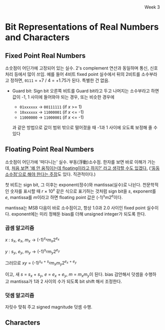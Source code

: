 <p align=right>Week 3</p>

# Bit Representations of Real Numbers and Characters

## Fixed Point Real Numbers
소숫점이 어딘가에 고정되어 있는 실수. 2's complement 연산과 동일하며 통신, 신호처리 등에서 많이 쓰임.
예를 들어 4비트 fixed point 실수에서 뒤의 2비트를 소수부라고 정하면, `0111` = +7 / 4 = +1.75가 된다. 특별한 건 없음.

* Guard bit: Sign bit 오른쪽 비트를 Guard bit라고 두고 나머지는 소수부라고 하면 값이 -1, 1 사이에 들어와야 되는 경우, 또는 비슷한 경우에
  * `01xxxxxx` -> `00111111` (if *x* >= 1)
  * `10xxxxxx` -> `11000001` (if *x* <= -1)
  * `11000000` -> `11000001` (if *x* <= -1)  
  
  과 같은 방법으로 값이 범위 밖으로 떨어졌을 때 -1과 1 사이에 오도록 보정해 줄 수 있다
  
## Floating Point Real Numbers
소숫점이 어딘가에 '떠다니는' 실수. 부동(浮動)소수점. 한자를 보면 바로 이해가 가는데,
[처음 보면 '왜 안 움직이는데 floating이라고 하지?' 라고 생각할 수도 있겠다.](https://twitter.com/shiftpsh/status/1107791853246517248)
(['둥둥소수점'으로 해야 한다는 주장](https://twitter.com/RYUUSEIKANG/status/1107792169937494016)도 있다. 직관적이다.)

첫 비트는 sign bit, 그 이후는 exponent(정수)와 mantissa(실수)로 나뉜다. 천문학적인 숫자를 표시할 때 *r* × 10<sup>*x*</sup> 같은 식으로 표기하는 것처럼
sign bit을 *s*, exponent를 *e*, mantissa를 *m*이라고 하면 floating point 값은 (-1)<sup>*s*</sup>*m*2<sup>*e*</sup>이다.

mantissa는 MSB 다음이 바로 소수점이고, 항상 1.0과 2.0 사이인 fixed point 실수이다. exponent에는 미리 정해둔 bias를 더해 unsigned integer가 되도록 한다.

### 곱셈 알고리즘
*x* : *s*<sub>*x*</sub>, *e*<sub>*x*</sub>, *m*<sub>*x*</sub> -> (-1)<sup>*s*<sub>*x*</sub></sup>*m*<sub>*x*</sub>2<sup>*e*<sub>*x*</sub></sup>

*y* : *s*<sub>*y*</sub>, *e*<sub>*y*</sub>, *m*<sub>*y*</sub> -> (-1)<sup>*s*<sub>*y*</sub></sup>*m*<sub>*y*</sub>2<sup>*e*<sub>*y*</sub></sup>

그러므로 *xy* = (-1)<sup>*s*<sub>*x*</sub> + *s*<sub>*y*</sub></sup>*m*<sub>*x*</sub></sup>*m*<sub>*y*</sub>2<sup>*e*<sub>*x*</sub> + *e*<sub>*y*</sub></sup>

이고, 새 *s* = *s*<sub>*x*</sub> + *s*<sub>*y*</sub>, *e* = *e*<sub>*x*</sub> + *e*<sub>*y*</sub>, *m* = *m*<sub>*x*</sub></sup>*m*<sub>*y*</sub>이 된다.
bias 감안해서 덧셈을 수행하고 mantissa가 1과 2 사이의 수가 되도록 bit shift 해서 조정한다.

### 덧셈 알고리즘
자릿수 맞춰 주고 signed magnitude 덧셈 수행.

## Characters

